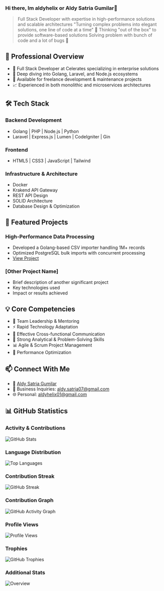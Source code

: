 ### Hi there, Im aldyhelix or Aldy Satria Gumilar👋

> Full Stack Developer with expertise in high-performance solutions and scalable architectures
> "Turning complex problems into elegant solutions, one line of code at a time" 🚀
> Thinking "out of the box" to provide software-based solutions 
> Solving problem with bunch of code and a lot of bugs 🐞

## 💼 Professional Overview
- 🔭 Full Stack Developer at Celerates specializing in enterprise solutions
- 🌱 Deep diving into Golang, Laravel, and Node.js ecosystems
- 🤝 Available for freelance development & maintenance projects
- 📈 Experienced in both monolithic and microservices architectures

## 🛠 Tech Stack

### Backend Development
- Golang | PHP | Node.js | Python
- Laravel | Express.js | Lumen | CodeIgniter | Gin

### Frontend
- HTML5 | CSS3 | JavaScript | Tailwind

### Infrastructure & Architecture
- Docker
- Krakend API Gateway
- REST API Design
- SOLID Architecture
- Database Design & Optimization

## 🎯 Featured Projects

### High-Performance Data Processing
- Developed a Golang-based CSV importer handling 1M+ records
- Optimized PostgreSQL bulk imports with concurrent processing
- [View Project](https://github.com/aldyhelix/golang_import_large_csv_pgsql)

### [Other Project Name]
- Brief description of another significant project
- Key technologies used
- Impact or results achieved

## 💡 Core Competencies

- 👥 Team Leadership & Mentoring
- ⚡ Rapid Technology Adaptation
- 🤝 Effective Cross-functional Communication
- 🧠 Strong Analytical & Problem-Solving Skills
- 📊 Agile & Scrum Project Management
- 🎯 Performance Optimization

## 📫 Connect With Me

- 💼 [Aldy Satria Gumilar](https://www.linkedin.com/in/aldy-satria/)
- 📧 Business Inquiries: aldy.satria07@gmail.com
- 🌐 Personal: aldyhelix01@gmail.com

## 📊 GitHub Statistics

### Activity & Contributions
![GitHub Stats](https://github-readme-stats.vercel.app/api?username=aldyhelix&show_icons=true&count_private=true&include_all_commits&theme=radical)

### Language Distribution
![Top Languages](https://github-readme-stats.vercel.app/api/top-langs/?username=aldyhelix&langs_count=8&hide=c,css,assembly,c%2B%2B&layout=compact&theme=radical)

### Contribution Streak
![GitHub Streak](https://github-readme-streak-stats.herokuapp.com/?user=aldyhelix&theme=radical)

### Contribution Graph
![GitHub Activity Graph](https://activity-graph.herokuapp.com/graph?username=aldyhelix&theme=react-dark)

### Profile Views
![Profile Views](https://komarev.com/ghpvc/?username=aldyhelix&color=brightgreen)

### Trophies
![GitHub Trophies](https://github-profile-trophy.vercel.app/?username=aldyhelix&theme=radical&row=1)

### Additional Stats
![Overview](https://github.com/aldyhelix/github-stats/blob/master/generated/overview.svg)

